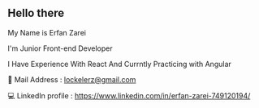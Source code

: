 ## Hello there 

My Name is Erfan Zarei

I'm Junior Front-end Developer 

I Have Experience With React And Currntly Practicing with Angular

📧 Mail Address : lockelerz@gmail.com

💻 LinkedIn profile : https://www.linkedin.com/in/erfan-zarei-749120194/
